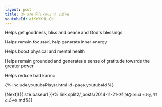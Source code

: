 ```yaml
---
layout: post
title: ૐ બ્રહ્મ વિધે નમહ ૧૧ ટાઈમ્સ
youtubeId: alKeYXHL-Qs
---
```

 
 
Helps get goodness, bliss and peace and God's blessings
 
Helps remain focused, help generate inner energy 
 
Helps boost physical and mental health 
 
Helps remain grounded and generates a sense of gratitude towards the greater power 
 
Helps reduce bad karma
 
 
 
 


{% include youtubePlayer.html id=page.youtubeId %}
 
[Next]({{ site.baseurl }}{% link  split2/_posts/2014-11-21-ૐ બ્રહ્માનાય નમહ ૧૧ ટાઈમ્સ.md%})
 
